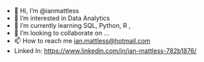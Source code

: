 - 👋 Hi, I’m @ianmattless
- 👀 I’m interested in Data Analytics 
- 🌱 I’m currently learning SQL, Python, R , 
- 💞️ I’m looking to collaborate on ...
- 📫 How to reach me ian.mattless@hotmail.com 
- Linked In: https://www.linkedin.com/in/ian-mattless-782b1876/
<!---
ianmattless/ianmattless is a ✨ special ✨ repository because its `README.md` (this file) appears on your GitHub profile.
You can click the Preview link to take a look at your changes.
--->
